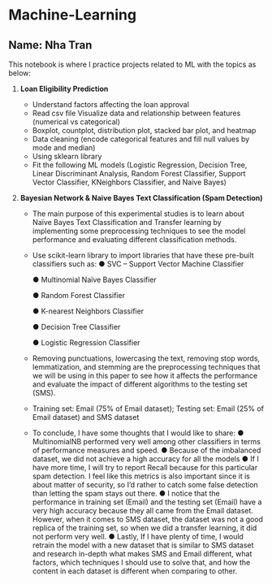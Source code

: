# Machine-Learning
**Name: Nha Tran**
---

This notebook is where I practice projects related to ML with the topics as below:

1. **Loan Eligibility Prediction**
    - Understand factors affecting the loan approval
    - Read csv file
      Visualize data and relationship between features (numerical vs categorical)
    - Boxplot, countplot, distribution plot, stacked bar plot, and heatmap
    - Data cleaning (encode categorical features and fill null values by mode and median)
    - Using sklearn library
    - Fit the following ML models (Logistic Regression, Decision Tree, Linear Discriminant Analysis, Random Forest Classifier, Support Vector Classifier, KNeighbors Classifier, and Naive Bayes)

2. **Bayesian Network & Naive Bayes Text Classification (Spam Detection)**
    - The main purpose of this experimental studies is to learn about Naïve Bayes Text Classification and Transfer learning by implementing some preprocessing techniques to see the model performance and evaluating different classification methods.
    - Use scikit-learn library to import libraries that have these pre-built classifiers such as:
        ●	SVC – Support Vector Machine Classifier
        
        ●	Multinomial Naïve Bayes Classifier
        
        ●	Random Forest Classifier
        
        ●	K-nearest Neighbors Classifier
        
        ●	Decision Tree Classifier
        
        ●	Logistic Regression Classifier
    - Removing punctuations, lowercasing the text, removing stop words, lemmatization, and stemming are the preprocessing techniques that we will be using in this paper to see how it affects the performance and evaluate the impact of different algorithms to the testing set (SMS).
    - Training set: Email (75% of Email dataset); Testing set: Email (25% of Email dataset) and SMS dataset
    - To conclude, I have some thoughts that I would like to share:
        ●	MultinomialNB performed very well among other classifiers in terms of performance measures and speed.
        ●	Because of the imbalanced dataset, we did not achieve a high accuracy for all the models
        ●	If I have more time, I will try to report Recall because for this particular spam detection. I feel like this metrics is also important since it is about matter of security, so I’d rather to catch some false detection than letting the spam stays out there. 
        ●	I notice that the performance in training set (Email) and the testing set (Email) have a very high accuracy because they all came from the Email dataset. However, when it comes to SMS dataset, the dataset was not a good replica of the training set, so when we did a transfer learning, it did not perform very well. 
        ●	Lastly, If I have plenty of time, I would retrain the model with a new dataset that is similar to SMS dataset and research in-depth what makes SMS and Email different, what factors, which techniques I should use to solve that, and how the content in each dataset is different when comparing to other.

